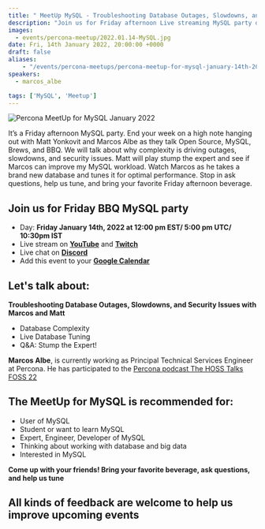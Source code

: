 ```yaml
---
title: " MeetUp MySQL - Troubleshooting Database Outages, Slowdowns, and Security Issues - Jan 14th, 2022 at 12:00 pm EST"
description: "Join us for Friday afternoon Live streaming MySQL party dedicated to Open Source, MySQL, Brews, and BBQ. We will focus on why complexity is driving outages, slowdowns, and security issues."
images:
  - events/percona-meetup/2022.01.14-MySQL.jpg
date: Fri, 14th January 2022, 20:00:00 +0000
draft: false
aliases:
    - "/events/percona-meetups/percona-meetup-for-mysql-january-14th-2022/" 
speakers:
  - marcos_albe

tags: ['MySQL', 'Meetup']
---
```



![Percona MeetUp for MySQL January 2022](events/percona-meetup/2022.01.14-MySQL.jpg)

It’s a Friday afternoon MySQL party.  End your week on a high note hanging out with Matt Yonkovit and Marcos Albe as they talk Open Source, MySQL, Brews, and BBQ.  We will talk about why complexity is driving outages, slowdowns, and security issues.  Matt will play stump the expert and see if Marcos can improve my MySQL workload.  Watch Marcos as he takes a brand new database and tunes it for optimal performance. Stop in ask questions, help us tune, and bring your favorite Friday afternoon beverage.

## Join us for Friday BBQ MySQL party

* Day: **Friday January 14th, 2022 at 12:00 pm EST/ 5:00 pm UTC/ 10:30pm IST**
* Live stream on **[YouTube](https://www.youtube.com/watch?v=s9y0wawM8cM)** and **[Twitch](https://www.twitch.tv/perconalive)**
* Live chat on **[Discord](http://per.co.na/discord)**
* Add this event to your **[Google Calendar](https://calendar.google.com/event?action=TEMPLATE&tmeid=NzJuYWxoMWdtdW90YmplMnEwNjU0ODcwaDggY19wN2ZhdjRjc2lpNWo1dmRzb2hpMHE4dmk0OEBn&tmsrc=c_p7fav4csii5j5vdsohi0q8vi48%40group.calendar.google.com)**

## Let's talk about: 

**Troubleshooting Database Outages, Slowdowns, and Security Issues with Marcos and Matt**
* Database Complexity
* Live Database Tuning
* Q&A: Stump the Expert!

**Marcos Albe**, is currently working as Principal Technical Services Engineer at Percona. He has participated to the [Percona podcast The HOSS Talks FOSS 22](https://www.youtube.com/watch?v=ZRVmdru5jTI)

## The MeetUp for MySQL is recommended for: 

* User of MySQL
* Student or want to learn MySQL
* Expert, Engineer, Developer of MySQL
* Thinking about working with database and big data
* Interested in MySQL

**Come up with your friends! Bring your favorite beverage, ask questions, and help us tune**

## All kinds of feedback are welcome to help us improve upcoming events
